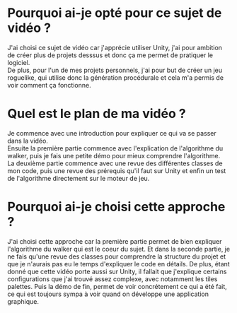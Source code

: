 # Pourquoi ai-je opté pour ce sujet de vidéo ?

J'ai choisi ce sujet de vidéo car j'apprécie utiliser Unity, j'ai pour ambition de créer plus de projets desssus et donc ça me permet de pratiquer le logiciel.  
De plus, pour l'un de mes projets personnels, j'ai pour but de créer un jeu roguelike, qui utilise donc la génération procédurale et cela m'a permis de voir comment ça fonctionne.

# Quel est le plan de ma vidéo ?

Je commence avec une introduction pour expliquer ce qui va se passer dans la vidéo.  
Ensuite la première partie commence avec l'explication de l'algorithme du walker, puis je fais une petite démo pour mieux comprendre l'algorithme.  
La deuxième partie commence avec une revue des différentes classes de mon code, puis une revue des prérequis qu'il faut sur Unity et enfin un test de l'algorithme directement sur le moteur de jeu.

# Pourquoi ai-je choisi cette approche ?

J'ai choisi cette approche car la première partie permet de bien expliquer l'algorithme du walker qui est le coeur du sujet. Et dans la seconde partie, je ne fais qu'une revue des classes pour comprendre la structure du projet et que je n'aurais pas eu le temps d'expliquer le code en détails. De plus, étant donné que cette vidéo porte aussi sur Unity, il fallait que j'explique certains configurations que j'ai trouvé assez complexe, avec notamment les tiles palettes. Puis la démo de fin, permet de voir concrétement ce qui a été fait, ce qui est toujours sympa à voir quand on développe une application graphique.